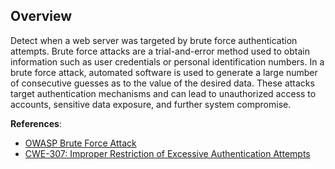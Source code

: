 ## Overview

Detect when a web server was targeted by brute force authentication attempts. Brute force attacks are a trial-and-error method used to obtain information such as user credentials or personal identification numbers. In a brute force attack, automated software is used to generate a large number of consecutive guesses as to the value of the desired data. These attacks target authentication mechanisms and can lead to unauthorized access to accounts, sensitive data exposure, and further system compromise.

**References**:
- [OWASP Brute Force Attack](https://owasp.org/www-community/attacks/Brute_force_attack)
- [CWE-307: Improper Restriction of Excessive Authentication Attempts](https://cwe.mitre.org/data/definitions/307.html)
